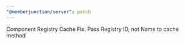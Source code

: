 ```yaml
---
"@memberjunction/server": patch
---
```


Component Registry Cache Fix. Pass Registry ID, not Name to cache method
